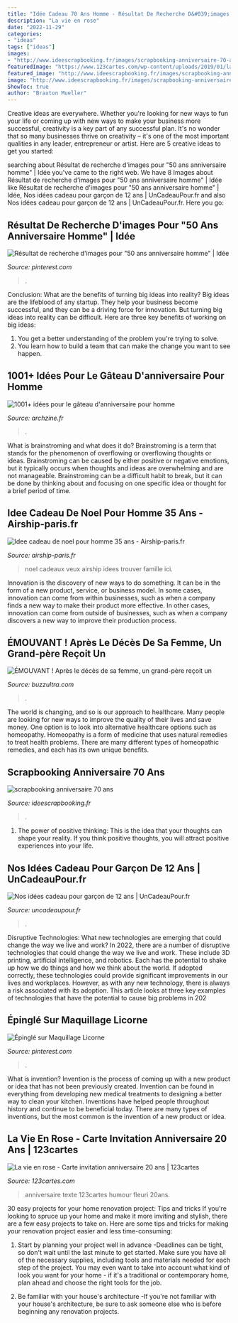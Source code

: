 ```yaml
---
title: "Idée Cadeau 70 Ans Homme - Résultat De Recherche D&#039;images Pour &quot;50 Ans Anniversaire Homme&quot;"
description: "La vie en rose"
date: "2022-11-29"
categories:
- "ideas"
tags: ["ideas"]
images:
- "http://www.ideescrapbooking.fr/images/scrapbooking-anniversaire-70-ans_7.jpg"
featuredImage: "https://www.123cartes.com/wp-content/uploads/2019/01/la-vie-en-rose-invitation-anniversaire-20ans-123cartes-400x265.jpg"
featured_image: "http://www.ideescrapbooking.fr/images/scrapbooking-anniversaire-70-ans_7.jpg"
image: "http://www.ideescrapbooking.fr/images/scrapbooking-anniversaire-70-ans_7.jpg"
ShowToc: true
author: "Braxton Mueller"
---
```



Creative ideas are everywhere. Whether you're looking for new ways to fun your life or coming up with new ways to make your business more successful, creativity is a key part of any successful plan. It's no wonder that so many businesses thrive on creativity – it's one of the most important qualities in any leader, entrepreneur or artist. Here are 5 creative ideas to get you started: 

	

		
searching about Résultat de recherche d&#039;images pour &quot;50 ans anniversaire homme&quot; | Idée you've came to the right web. We have 8 Images about Résultat de recherche d&#039;images pour &quot;50 ans anniversaire homme&quot; | Idée like Résultat de recherche d&#039;images pour &quot;50 ans anniversaire homme&quot; | Idée, Nos idées cadeau pour garçon de 12 ans | UnCadeauPour.fr and also Nos idées cadeau pour garçon de 12 ans | UnCadeauPour.fr. Here you go:
		
    
## Résultat De Recherche D&#039;images Pour &quot;50 Ans Anniversaire Homme&quot; | Idée

<img loading=lazy src="https://i.pinimg.com/736x/ee/cf/cb/eecfcb980394844473d71b5e220b5791.jpg" onerror="this.onerror=null;this.src='https://tse1.mm.bing.net/th?id=OIP.L62sB64BKkJBdKcC2dk51QHaHa&amp;pid=15.1';" alt="Résultat de recherche d&#039;images pour &quot;50 ans anniversaire homme&quot; | Idée">

_Source: pinterest.com_

>. 

	

Conclusion: What are the benefits of turning big ideas into reality?
Big ideas are the lifeblood of any startup. They help your business become successful, and they can be a driving force for innovation. But turning big ideas into reality can be difficult. Here are three key benefits of working on big ideas:
1. You get a better understanding of the problem you're trying to solve.
2. You learn how to build a team that can make the change you want to see happen.

    
## 1001+ Idées Pour Le Gâteau D&#039;anniversaire Pour Homme

<img loading=lazy src="https://archzine.fr/wp-content/uploads/2017/04/amusant-gateau-danniversaire-gateaux-d-anniversaire-originaux-du-vin.jpg" onerror="this.onerror=null;this.src='https://tse1.mm.bing.net/th?id=OIP.BfMj_7YQOtMKSnigJiRiEQHaLH&amp;pid=15.1';" alt="1001+ idées pour le gâteau d&#039;anniversaire pour homme">

_Source: archzine.fr_

>. 

	

What is brainstroming and what does it do?
Brainstroming is a term that stands for the phenomenon of overflowing or overflowing thoughts or ideas. Brainstroming can be caused by either positive or negative emotions, but it typically occurs when thoughts and ideas are overwhelming and are not manageable. Brainstroming can be a difficult habit to break, but it can be done by thinking about and focusing on one specific idea or thought for a brief period of time.

    
## Idee Cadeau De Noel Pour Homme 35 Ans - Airship-paris.fr

<img loading=lazy src="https://www.airship-paris.fr/wp-content/uploads/2019/09/noel-2017-plus-de-60-idees-cadeaux-pour-nos-hommes-7-4.jpg" onerror="this.onerror=null;this.src='https://tse4.mm.bing.net/th?id=OIP.-lb1zeHAmcHyvBXF4Ie5oAHaDg&amp;pid=15.1';" alt="Idee cadeau de noel pour homme 35 ans - Airship-paris.fr">

_Source: airship-paris.fr_

>noel cadeaux veux airship idees trouver famille ici. 

	

Innovation is the discovery of new ways to do something. It can be in the form of a new product, service, or business model. In some cases, innovation can come from within businesses, such as when a company finds a new way to make their product more effective. In other cases, innovation can come from outside of businesses, such as when a company discovers a new way to improve their production process.

    
## ÉMOUVANT ! Après Le Décès De Sa Femme, Un Grand-père Reçoit Un

<img loading=lazy src="https://buzzultra.com/wp-content/uploads/2015/02/cadeau-pour-grand-papa.jpg" onerror="this.onerror=null;this.src='https://tse1.mm.bing.net/th?id=OIP.6TLRwvDPhbN7SJTW_KHvDQHaEz&amp;pid=15.1';" alt="ÉMOUVANT ! Après le décès de sa femme, un grand-père reçoit un">

_Source: buzzultra.com_

>. 

	

The world is changing, and so is our approach to healthcare. Many people are looking for new ways to improve the quality of their lives and save money. One option is to look into alternative healthcare options such as homeopathy. Homeopathy is a form of medicine that uses natural remedies to treat health problems. There are many different types of homeopathic remedies, and each has its own unique benefits.

    
## Scrapbooking Anniversaire 70 Ans

<img loading=lazy src="http://www.ideescrapbooking.fr/images/scrapbooking-anniversaire-70-ans_7.jpg" onerror="this.onerror=null;this.src='https://tse2.mm.bing.net/th?id=OIP.n7kip0rcGbzD54d_40-7bAHaGX&amp;pid=15.1';" alt="scrapbooking anniversaire 70 ans">

_Source: ideescrapbooking.fr_

>. 

	

1. The power of positive thinking: This is the idea that your thoughts can shape your reality. If you think positive thoughts, you will attract positive experiences into your life.

    
## Nos Idées Cadeau Pour Garçon De 12 Ans | UnCadeauPour.fr

<img loading=lazy src="https://www.uncadeaupour.fr/wp-content/uploads/2020/10/liz99-ftakfoug9dy-unsplash-e1603989936942.jpg" onerror="this.onerror=null;this.src='https://tse2.mm.bing.net/th?id=OIP.G4O_DP0q_Z6omBb95r85jAHaGU&amp;pid=15.1';" alt="Nos idées cadeau pour garçon de 12 ans | UnCadeauPour.fr">

_Source: uncadeaupour.fr_

>. 

	

Disruptive Technologies: What new technologies are emerging that could change the way we live and work?
In 2022, there are a number of disruptive technologies that could change the way we live and work. These include 3D printing, artificial intelligence, and robotics. Each has the potential to shake up how we do things and how we think about the world. If adopted correctly, these technologies could provide significant improvements in our lives and workplaces. However, as with any new technology, there is always a risk associated with its adoption. This article looks at three key examples of technologies that have the potential to cause big problems in 202
    
## Épinglé Sur Maquillage Licorne

<img loading=lazy src="https://i.pinimg.com/736x/07/92/cb/0792cbaa07ad932777f782a66f416b8b.jpg" onerror="this.onerror=null;this.src='https://tse1.mm.bing.net/th?id=OIP.vWXw-uE14O-NTC0zhXJfQgHaHZ&amp;pid=15.1';" alt="Épinglé sur Maquillage Licorne">

_Source: pinterest.com_

>. 

	

What is invention?
Invention is the process of coming up with a new product or idea that has not been previously created. Invention can be found in everything from developing new medical treatments to designing a better way to clean your kitchen. Inventions have helped people throughout history and continue to be beneficial today. There are many types of inventions, but the most common is the invention of a new product or idea.

    
## La Vie En Rose - Carte Invitation Anniversaire 20 Ans | 123cartes

<img loading=lazy src="https://www.123cartes.com/wp-content/uploads/2019/01/la-vie-en-rose-invitation-anniversaire-20ans-123cartes-400x265.jpg" onerror="this.onerror=null;this.src='https://tse2.mm.bing.net/th?id=OIP.s9VdRDtS-AcvU6ofe6TTZgHaE6&amp;pid=15.1';" alt="La vie en rose - Carte invitation anniversaire 20 ans | 123cartes">

_Source: 123cartes.com_

>anniversaire texte 123cartes humour fleuri 20ans. 

	

30 easy projects for your home renovation project: Tips and tricks
If you're looking to spruce up your home and make it more inviting and stylish, there are a few easy projects to take on. Here are some tips and tricks for making your renovation project easier and less time-consuming:
1. Start by planning your project well in advance -Deadlines can be tight, so don't wait until the last minute to get started. Make sure you have all of the necessary supplies, including tools and materials needed for each step of the project. You may even want to take into account what kind of look you want for your home - if it's a traditional or contemporary home, plan ahead and choose the right tools for the job.

2. Be familiar with your house's architecture -If you're not familiar with your house's architecture, be sure to ask someone else who is before beginning any renovation projects.

